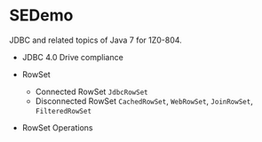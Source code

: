 # SEDemo

JDBC and related topics of Java 7 for 1Z0-804.

* JDBC 4.0 Drive compliance
* RowSet
   * Connected RowSet `JdbcRowSet`
   * Disconnected RowSet `CachedRowSet`, `WebRowSet`, `JoinRowSet`, `FilteredRowSet`
   
* RowSet Operations
